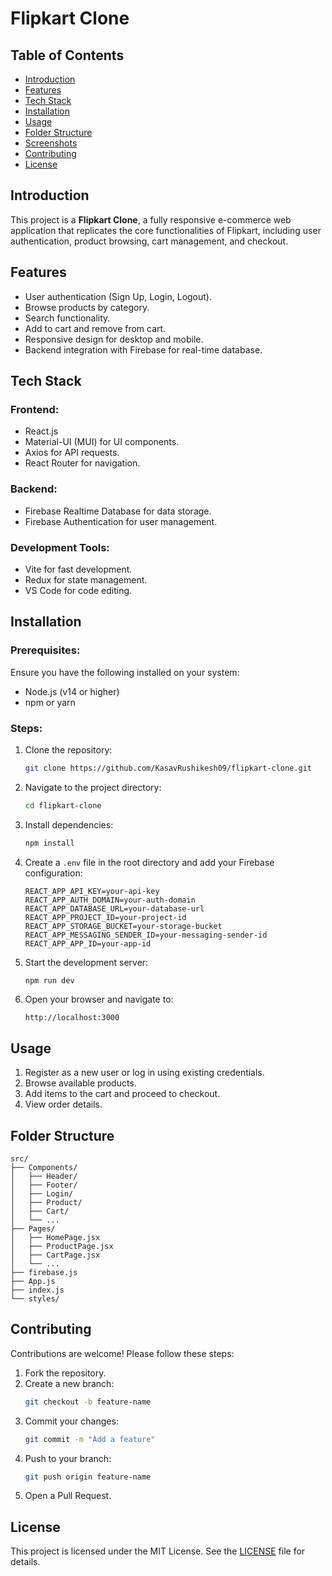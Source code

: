 # Flipkart Clone

## Table of Contents
- [Introduction](#introduction)
- [Features](#features)
- [Tech Stack](#tech-stack)
- [Installation](#installation)
- [Usage](#usage)
- [Folder Structure](#folder-structure)
- [Screenshots](#screenshots)
- [Contributing](#contributing)
- [License](#license)

## Introduction
This project is a **Flipkart Clone**, a fully responsive e-commerce web application that replicates the core functionalities of Flipkart, including user authentication, product browsing, cart management, and checkout.

## Features
- User authentication (Sign Up, Login, Logout).
- Browse products by category.
- Search functionality.
- Add to cart and remove from cart.
- Responsive design for desktop and mobile.
- Backend integration with Firebase for real-time database.

## Tech Stack
### Frontend:
- React.js
- Material-UI (MUI) for UI components.
- Axios for API requests.
- React Router for navigation.

### Backend:
- Firebase Realtime Database for data storage.
- Firebase Authentication for user management.

### Development Tools:
- Vite for fast development.
- Redux for state management.
- VS Code for code editing.

## Installation
### Prerequisites:
Ensure you have the following installed on your system:
- Node.js (v14 or higher)
- npm or yarn

### Steps:
1. Clone the repository:
   ```bash
   git clone https://github.com/KasavRushikesh09/flipkart-clone.git
   ```

2. Navigate to the project directory:
   ```bash
   cd flipkart-clone
   ```

3. Install dependencies:
   ```bash
   npm install
   ```

4. Create a `.env` file in the root directory and add your Firebase configuration:
   ```env
   REACT_APP_API_KEY=your-api-key
   REACT_APP_AUTH_DOMAIN=your-auth-domain
   REACT_APP_DATABASE_URL=your-database-url
   REACT_APP_PROJECT_ID=your-project-id
   REACT_APP_STORAGE_BUCKET=your-storage-bucket
   REACT_APP_MESSAGING_SENDER_ID=your-messaging-sender-id
   REACT_APP_APP_ID=your-app-id
   ```

5. Start the development server:
   ```bash
   npm run dev
   ```

6. Open your browser and navigate to:
   ```
   http://localhost:3000
   ```

## Usage
1. Register as a new user or log in using existing credentials.
2. Browse available products.
3. Add items to the cart and proceed to checkout.
4. View order details.

## Folder Structure
```plaintext
src/
├── Components/
│   ├── Header/
│   ├── Footer/
│   ├── Login/
│   ├── Product/
│   ├── Cart/
│   └── ...
├── Pages/
│   ├── HomePage.jsx
│   ├── ProductPage.jsx
│   ├── CartPage.jsx
│   └── ...
├── firebase.js
├── App.js
├── index.js
└── styles/
```



## Contributing
Contributions are welcome! Please follow these steps:
1. Fork the repository.
2. Create a new branch:
   ```bash
   git checkout -b feature-name
   ```
3. Commit your changes:
   ```bash
   git commit -m "Add a feature"
   ```
4. Push to your branch:
   ```bash
   git push origin feature-name
   ```
5. Open a Pull Request.

## License
This project is licensed under the MIT License. See the [LICENSE](LICENSE) file for details.
